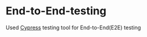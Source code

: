 # End-to-End-testing
Used [Cypress](https://docs.cypress.io/guides/overview/why-cypress) testing tool for End-to-End(E2E) testing
